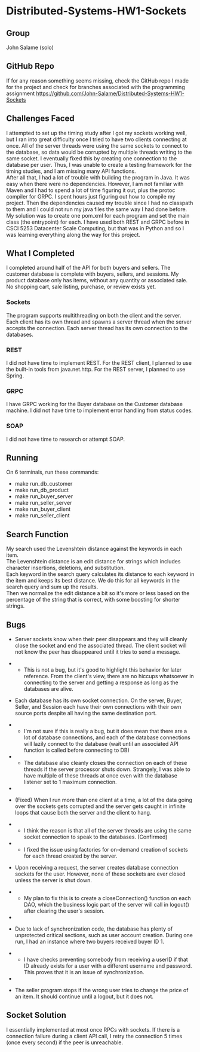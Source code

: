 # Distributed-Systems-HW1-Sockets

## Group
John Salame (solo)

## GitHub Repo
If for any reason something seems missing, check the GitHub repo I made for the project and check for branches associated with the programming assignment https://github.com/John-Salame/Distributed-Systems-HW1-Sockets

## Challenges Faced
I attempted to set up the timing study after I got my sockets working well, but I ran into great difficulty once I tried to have two clients connecting at once.
All of the server threads were using the same sockets to connect to the database, so data would be corrupted by multiple threads writing to the same socket.
I eventually fixed this by creating one connection to the database per user.
Thus, I was unable to create a testing framework for the timing studies, and I am missing many API functions.  
After all that, I had a lot of trouble with building the program in Java. It was easy when there were no dependencies.
However, I am not familiar with Maven and I had to spend a lot of time figuring it out, plus the protoc compiler for GRPC. I spent hours just figuring out how to compile my project.
Then the dependencies caused my trouble since I had no classpath to them and I could not run my java files the same way I had done before.  
My solution was to create one pom.xml for each program and set the main class (the entrypoint) for each.
I have used both REST and GRPC before in CSCI 5253 Datacenter Scale Computing, but that was in Python and so I was learning everything along the way for this project.

## What I Completed
I completed around half of the API for both buyers and sellers.
The customer database is complete with buyers, sellers, and sessions. My product database only has items, without any quantity or associated sale.
No shopping cart, sale listing, purchase, or review exists yet.
### Sockets
The program supports multithreading on both the client and the server. Each client has its own thread and spawns a server thread when the server accepts the connection.
Each server thread has its own connection to the databases.
### REST
I did not have time to implement REST. For the REST client, I planned to use the built-in tools from java.net.http.
For the REST server, I planned to use Spring.
### GRPC
I have GRPC working for the Buyer database on the Customer database machine. I did not have time to implement error handling from status codes.
### SOAP
I did not have time to research or attempt SOAP.

## Running
On 6 terminals, run these commands:
* make run_db_customer
* make run_db_product
* make run_buyer_server
* make run_seller_server
* make run_buyer_client
* make run_seller_client

## Search Function
My search used the Levenshtein distance against the keywords in each item.  
The Levenshtein distance is an edit distance for strings which includes character insertions, deletions, and substitution.  
Each keyword in the search query calculates its distance to each keyword in the item and keeps its best distance. We do this for all keywords in the search query and sum up the results.  
Then we normalize the edit distance a bit so it's more or less based on the percentage of the string that is correct, with some boosting for shorter strings.

## Bugs
* Server sockets know when their peer disappears and they will cleanly close the socket and end the associated thread. The client socket will not know the peer has disappeared until it tries to send a message.
*  * This is not a bug, but it's good to highlight this behavior for later reference. From the client's view, there are no hiccups whatsoever in connecting to the server and getting a response as long as the databases are alive.
* Each database has its own socket connection. On the server, Buyer, Seller, and Session each have their own connections with their own source ports despite all having the same destination port.
*  * I'm not sure if this is really a bug, but it does mean that there are a lot of database connections, and each of the database connections will lazily connect to the database (wait until an associated API function is called before connecting to DB)
*  * The database also cleanly closes the connection on each of these threads if the server processor shuts down. Strangely, I was able to have multiple of these threads at once even with the database listener set to 1 maximum connection.
*
* (Fixed) When I run more than one client at a time, a lot of the data going over the sockets gets corrupted and the server gets caught in infinite loops that cause both the server and the client to hang.
*  * I think the reason is that all of the server threads are using the same socket connection to speak to the databases. (Confirmed)
*  * I fixed the issue using factories for on-demand creation of sockets for each thread created by the server.

* Upon receiving a request, the server creates database connection sockets for the user. However, none of these sockets are ever closed unless the server is shut down.
*  * My plan to fix this is to create a closeConnection() function on each DAO, which the business logic part of the server will call in logout() after clearing the user's session.
*
* Due to lack of synchronization code, the database has plenty of unprotected critical sections, such as user account creation. During one run, I had an instance where two buyers received buyer ID 1.
*  * I have checks preventing somebody from receiving a userID if that ID already exists for a user with a different username and password. This proves that it is an issue of synchronization.
*
* The seller program stops if the wrong user tries to change the price of an item. It should continue until a logout, but it does not.

## Socket Solution
I essentially implemented at most once RPCs with sockets. If there is a connection failure during a client API call, 
I retry the connection 5 times (once every second) if the peer is unreachable.
